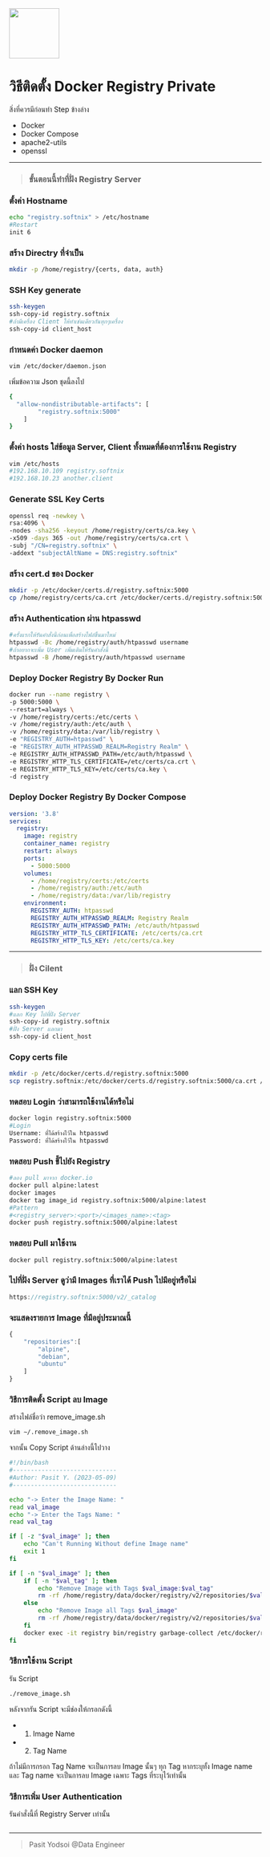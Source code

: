 <img src="https://blog.zachinachshon.com/assets/images/container-registry/docker-registry/docker-registry-blog-220x230.png" width="100" align="center">

# วิธีติดตั้ง Docker Registry Private

สิ่งที่ควรมีก่อนทำ Step ข้างล่าง
- Docker
- Docker Compose
- apache2-utils
- openssl
---
> ### ขั้นตอนนี้ทำที่ฝั่ง Registry Server

### ตั้งค่า Hostname

```bash
echo "registry.softnix" > /etc/hostname
#Restart
init 6
```
### สร้าง Directry ที่จำเป็น
```bash
mkdir -p /home/registry/{certs, data, auth}
```
### SSH Key generate
```bash
ssh-keygen
ssh-copy-id registry.softnix
#ถ้ามีเครื่อง Client ให้ทำเช่นเดียวกันทุกๆเครื่อง
ssh-copy-id client_host
```
### กำหนดค่า Docker daemon
```bash
vim /etc/docker/daemon.json
```
เพิ่มข้อความ Json ชุดนี้ลงไป
```bash
{
  "allow-nondistributable-artifacts": [
		"registry.softnix:5000"
	]
}
```
### ตั้งค่า hosts ใส่ข้อมูล Server, Client ทั้งหมดที่ต้องการใช้งาน Registry
```bash
vim /etc/hosts
#192.168.10.109 registry.softnix
#192.168.10.23 another.client
```
### Generate SSL Key Certs
```bash
openssl req -newkey \
rsa:4096 \
-nodes -sha256 -keyout /home/registry/certs/ca.key \
-x509 -days 365 -out /home/registry/certs/ca.crt \
-subj "/CN=registry.softnix" \
-addext "subjectAltName = DNS:registry.softnix"
```
### สร้าง cert.d ของ Docker
```bash
mkdir -p /etc/docker/certs.d/registry.softnix:5000
cp /home/registry/certs/ca.crt /etc/docker/certs.d/registry.softnix:5000/ca.crt
```
### สร้าง Authentication ผ่าน htpasswd
```bash
#ครั้งแรกให้รันคำสั่งนี้ก่อนเพื่อสร้างไฟล์ขึ้นมาใหม่
htpasswd -Bc /home/registry/auth/htpasswd username
#ถ้าอยากจะเพิ่ม User เพิ่มเติมให้รันคำสั่งนี้
htpasswd -B /home/registry/auth/htpasswd username
```
### Deploy Docker Registry By Docker Run
```bash
docker run --name registry \
-p 5000:5000 \
--restart=always \
-v /home/registry/certs:/etc/certs \
-v /home/registry/auth:/etc/auth \
-v /home/registry/data:/var/lib/registry \
-e "REGISTRY_AUTH=htpasswd" \
-e "REGISTRY_AUTH_HTPASSWD_REALM=Registry Realm" \
-e REGISTRY_AUTH_HTPASSWD_PATH=/etc/auth/htpasswd \
-e REGISTRY_HTTP_TLS_CERTIFICATE=/etc/certs/ca.crt \
-e REGISTRY_HTTP_TLS_KEY=/etc/certs/ca.key \
-d registry
```
### Deploy Docker Registry By Docker Compose
```yaml
version: '3.8'
services:
  registry:
    image: registry
    container_name: registry
    restart: always
    ports:
      - 5000:5000
    volumes:
      - /home/registry/certs:/etc/certs
      - /home/registry/auth:/etc/auth
      - /home/registry/data:/var/lib/registry
    environment:
      REGISTRY_AUTH: htpasswd
      REGISTRY_AUTH_HTPASSWD_REALM: Registry Realm
      REGISTRY_AUTH_HTPASSWD_PATH: /etc/auth/htpasswd
      REGISTRY_HTTP_TLS_CERTIFICATE: /etc/certs/ca.crt
      REGISTRY_HTTP_TLS_KEY: /etc/certs/ca.key
```
---
> ### ฝั่ง Cilent

### แลก SSH Key
```bash
ssh-keygen
#แลก Key ไปที่ฝั่ง Server
ssh-copy-id registry.softnix
#ฝั่ง Server แลกมา
ssh-copy-id client_host
```
### Copy certs file
```bash
mkdir -p /etc/docker/certs.d/registry.softnix:5000
scp registry.softnix:/etc/docker/certs.d/registry.softnix:5000/ca.crt /etc/docker/certs.d/registry.softnix:5000
```
### ทดสอบ Login ว่าสามารถใช้งานได้หรือไม่
```bash
docker login registry.softnix:5000
#Login
Username: ที่ได้สร้างไว้ใน htpasswd
Password: ที่ได้สร้างไว้ใน htpasswd
```
### ทดสอบ Push ขึ้ไปยัง Registry
```bash
#ลอง pull มาจาก docker.io
docker pull alpine:latest
docker images
docker tag image_id registry.softnix:5000/alpine:latest
#Pattern
#<registry_server>:<port>/<images_name>:<tag>
docker push registry.softnix:5000/alpine:latest
```
### ทดสอบ Pull มาใช้งาน
```bash
docker pull registry.softnix:5000/alpine:latest
```
### ไปที่ฝั่ง Server ดูว่ามี Images ที่เราได้ Push ไปมีอยู่หรือไม่
```javascript
https://registry.softnix:5000/v2/_catalog
```
### จะแสดงรายการ Image ที่มีอยู่ประมาณนี้
```javascript
{
	"repositories":[
		"alpine",
		"debian",
		"ubuntu"
	]
}
```
### วิธีการติดตั้ง Script ลบ Image
สร้างไฟล์ชื่อว่า remove_image.sh
```sh
vim ∼/.remove_image.sh
```
จากนั้น Copy Script ด้านล่างนี้ไปวาง
```bash
#!/bin/bash
#-----------------------------
#Author: Pasit Y. (2023-05-09)
#-----------------------------

echo "-> Enter the Image Name: "  
read val_image
echo "-> Enter the Tags Name: "  
read val_tag

if [ -z "$val_image" ]; then
    echo "Can't Running Without define Image name"
    exit 1
fi

if [ -n "$val_image" ]; then
    if [ -n "$val_tag" ]; then
        echo "Remove Image with Tags $val_image:$val_tag"
        rm -rf /home/registry/data/docker/registry/v2/repositories/$val_image/_manifests/tags/$val_tag >/dev/null 2>&1
    else
        echo "Remove Image all Tags $val_image"
        rm -rf /home/registry/data/docker/registry/v2/repositories/$val_image >/dev/null 2>&1
    fi
    docker exec -it registry bin/registry garbage-collect /etc/docker/registry/config.yml >/dev/null 2>&1
fi

```
### วิธีการใช้งาน Script
รัน Script

```bash
./remove_image.sh
```

หลังจากรัน Script จะมีช่องให้กรอกดังนี้
* 1. Image Name
* 2. Tag Name

ถ้าไม่มีการกรอก Tag Name จะเป็นการลบ Image นั้นๆ ทุก Tag
หากระบุทั้ง Image name และ Tag name จะเป็นการลบ Image เฉพาะ Tags ที่ระบุไว้เท่านั้น

### วิธีการเพิ่ม User Authentication
รันคำสั่งนี้ที่ Registry Server เท่านั้น
```bash

```
---
> Pasit Yodsoi @Data Engineer